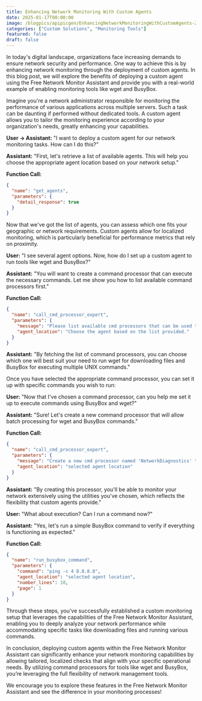 ```yaml
---
title: Enhancing Network Monitoring With Custom Agents
date: 2025-01-17T00:00:00
image: /blogpics/apipicgen/EnhancingNetworkMonitoringWithCustomAgents-ZAH9GWJUK6.jpg
categories: ["Custom Solutions", "Monitoring Tools"]
featured: false
draft: false
---
```

In today's digital landscape, organizations face increasing demands to ensure network security and performance. One way to achieve this is by enhancing network monitoring through the deployment of custom agents. In this blog post, we will explore the benefits of deploying a custom agent using the Free Network Monitor Assistant and provide you with a real-world example of enabling monitoring tools like wget and BusyBox.

Imagine you're a network administrator responsible for monitoring the performance of various applications across multiple servers. Such a task can be daunting if performed without dedicated tools. A custom agent allows you to tailor the monitoring experience according to your organization's needs, greatly enhancing your capabilities.

**User → Assistant:** "I want to deploy a custom agent for our network monitoring tasks. How can I do this?"

**Assistant:** "First, let's retrieve a list of available agents. This will help you choose the appropriate agent location based on your network setup."

**Function Call:**
```json
{
  "name": "get_agents",
  "parameters": {
    "detail_response": true
  }
}
```

Now that we've got the list of agents, you can assess which one fits your geographic or network requirements. Custom agents allow for localized monitoring, which is particularly beneficial for performance metrics that rely on proximity.

**User:** "I see several agent options. Now, how do I set up a custom agent to run tools like wget and BusyBox?"

**Assistant:** "You will want to create a command processor that can execute the necessary commands. Let me show you how to list available command processors first."

**Function Call:**
```json
{
  "name": "call_cmd_processor_expert",
  "parameters": {
    "message": "Please list available cmd processors that can be used to run utilities like wget and BusyBox.",
    "agent_location": "Choose the agent based on the list provided."
  }
}
```

**Assistant:** "By fetching the list of command processors, you can choose which one will best suit your need to run wget for downloading files and BusyBox for executing multiple UNIX commands."

Once you have selected the appropriate command processor, you can set it up with specific commands you wish to run:

**User:** "Now that I've chosen a command processor, can you help me set it up to execute commands using BusyBox and wget?"

**Assistant:** "Sure! Let's create a new command processor that will allow batch processing for wget and BusyBox commands."

**Function Call:**
```json
{
  "name": "call_cmd_processor_expert",
  "parameters": {
    "message": "Create a new cmd processor named 'NetworkDiagnostics' that can run wget for file downloads and BusyBox for various UNIX commands.",
    "agent_location": "selected agent location"
  }
}
```

**Assistant:** "By creating this processor, you'll be able to monitor your network extensively using the utilities you've chosen, which reflects the flexibility that custom agents provide."

**User:** "What about execution? Can I run a command now?"

**Assistant:** "Yes, let's run a simple BusyBox command to verify if everything is functioning as expected."

**Function Call:**
```json
{
  "name": "run_busybox_command",
  "parameters": {
    "command": "ping -c 4 8.8.8.8",
    "agent_location": "selected agent location",
    "number_lines": 10,
    "page": 1
  }
}
```

Through these steps, you’ve successfully established a custom monitoring setup that leverages the capabilities of the Free Network Monitor Assistant, enabling you to deeply analyze your network performance while accommodating specific tasks like downloading files and running various commands.

In conclusion, deploying custom agents within the Free Network Monitor Assistant can significantly enhance your network monitoring capabilities by allowing tailored, localized checks that align with your specific operational needs. By utilizing command processors for tools like wget and BusyBox, you’re leveraging the full flexibility of network management tools.

We encourage you to explore these features in the Free Network Monitor Assistant and see the difference in your monitoring processes!